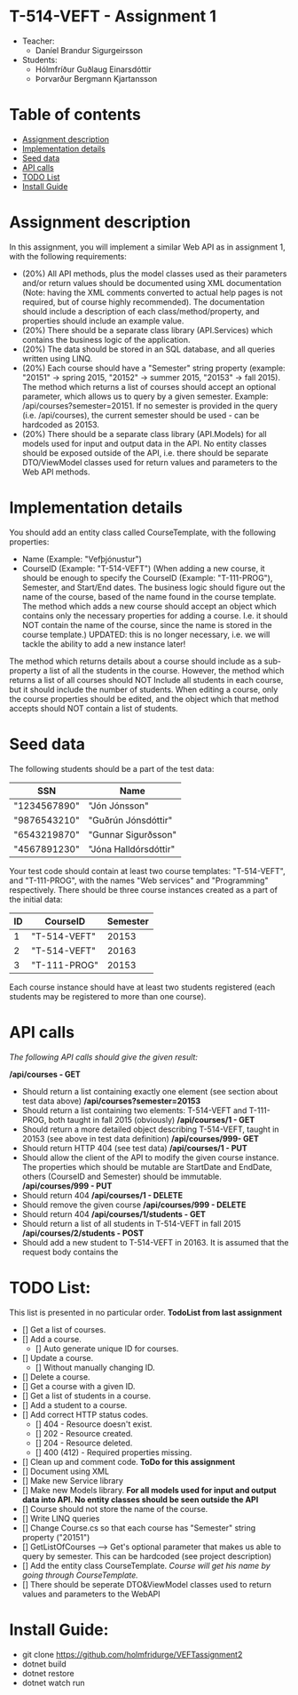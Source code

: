 # T-514-VEFT - Assignment 1
* Teacher: 
    - Daníel Brandur Sigurgeirsson
* Students:
    - Hólmfríður Guðlaug Einarsdóttir
    - Þorvarður Bergmann Kjartansson

Table of contents
=================
* [Assignment description](#assignment-description)
* [Implementation details](#implementation-details)
* [Seed data](#seed-data)
* [API calls](#api-calls)
* [TODO List](#todo-list)
* [Install Guide](#install-guide)

Assignment description
======================
In this assignment, you will implement a similar Web API as in assignment 1, with the following requirements:

  - (20%) All API methods, plus the model classes used as their parameters and/or return values should be documented using XML documentation (Note: having the XML comments converted to actual help pages is not required, but of course highly recommended). The documentation should include a description of each class/method/property, and properties should include an example value.
  - (20%) There should be a separate class library (API.Services) which contains the business logic of the application.
  - (20%) The data should be stored in an SQL database, and all queries written using LINQ.
  - (20%) Each course should have a "Semester" string property (example: "20151" -> spring 2015, "20152" -> summer 2015, "20153" -> fall 2015). The method which returns a list of courses should accept an optional parameter, which allows us to query by a given semester. Example: /api/courses?semester=20151. If no semester is provided in the query (i.e. /api/courses), the current semester should be used - can be hardcoded as 20153. 
  - (20%) There should be a separate class library (API.Models) for all models used for input and output data in the API. No entity classes should be exposed outside of the API, i.e. there should be separate DTO/ViewModel classes used for return values and parameters to the Web API methods. 

Implementation details
======================

You should add an entity class called CourseTemplate, with the following properties:
  - Name (Example: "Vefþjónustur")
  - CourseID (Example: "T-514-VEFT")
(When adding a new course, it should be enough to specify the CourseID (Example: "T-111-PROG"), Semester, and Start/End dates. The business logic should figure out the name of the course, based of the name found in the course template. The method which adds a new course should accept an object which contains only the necessary properties for adding a course. I.e. it should NOT contain the name of the course, since the name is stored in the course template.) UPDATED: this is no longer necessary, i.e. we will tackle the ability to add a new instance later!

The method which returns details about a course should include as a sub-property a list of all the students in the course. However, the method which returns a list of all courses should NOT Include all students in each course, but it should include the number of students. When editing a course, only the course properties should be edited, and the object which that method accepts should NOT contain a list of students.

Seed data
=========

The following students should be a part of the test data:

SSN | Name
--- | ---
"1234567890" | "Jón Jónsson"
"9876543210" | "Guðrún Jónsdóttir"
"6543219870" | "Gunnar Sigurðsson"
"4567891230" | "Jóna Halldórsdóttir"

Your test code should contain at least two course templates: "T-514-VEFT", and "T-111-PROG", with the names "Web services" and "Programming" respectively. 
There should be three course instances created as a part of the initial data:

ID | CourseID | Semester
--- | --- | ---
1 | "T-514-VEFT" | 20153 
2 | "T-514-VEFT" | 20163
3 | "T-111-PROG" | 20153

Each course instance should have at least two students registered (each students may be registered to more than one course).

API calls
=========
*The following API calls should give the given result:*

**/api/courses - GET**
  - Should return a list containing exactly one element (see section about test data above)
**/api/courses?semester=20153**
  - Should return a list containing two elements: T-514-VEFT and T-111-PROG, both taught in fall 2015 (obviously)
**/api/courses/1 - GET**
  - Should return a more detailed object describing T-514-VEFT, taught in 20153 (see above in test data definition)
**/api/courses/999- GET**
  - Should return HTTP 404 (see test data)
**/api/courses/1 - PUT**
  - Should allow the client of the API to modify the given course instance. The properties which should be mutable are StartDate and EndDate, others (CourseID and Semester) should be immutable.
**/api/courses/999 - PUT**
  - Should return 404
**/api/courses/1 - DELETE**
  - Should remove the given course
**/api/courses/999 - DELETE**
  - Should return 404
**/api/courses/1/students - GET**
  - Should return a list of all students in T-514-VEFT in fall 2015
**/api/courses/2/students - POST**
  - Should add a new student to T-514-VEFT in 20163. It is assumed that the request body contains the 


TODO List:
=================

This list is presented in no particular order.
**TodoList from last assignment**
  - [] Get a list of courses.
  - [] Add a course.
    - [] Auto generate unique ID for courses.
  - [] Update a course.
    - [] Without manually changing ID.
  - [] Delete a course.
  - [] Get a course with a given ID.
  - [] Get a list of students in a course.
  - [] Add a student to a course.
  - [] Add correct HTTP status codes.
    - [] 404 - Resource doesn't exist.
    - [] 202 - Resource created.
    - [] 204 - Resource deleted.
    - [] 400 (412) - Required properties missing.
  - [] Clean up and comment code.
**ToDo for this assignment**
  - [] Document using XML
  - [] Make new Service library
  - [] Make new Models library. **For all models used for input and output data into API. No entity classes should be seen outside the API**
  - [] Course should not store the name of the course.
  - [] Write LINQ queries
  - [] Change Course.cs so that each course has "Semester" string property ("20151")
  - [] GetListOfCourses --> Get's optional parameter that makes us able to query by semester. This can be hardcoded (see project description)
  - [] Add the entity class CourseTemplate. *Course will get his name by going through CourseTemplate.*
  - [] There should be seperate DTO&ViewModel classes used to return values and parameters to the WebAPI




Install Guide:
=================
  - git clone https://github.com/holmfridurge/VEFTassignment2
  - dotnet build
  - dotnet restore
  - dotnet watch run